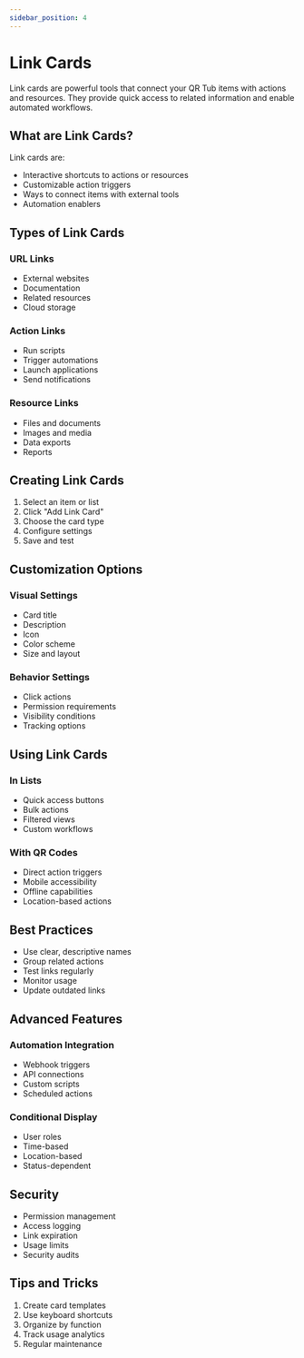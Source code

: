 ```yaml
---
sidebar_position: 4
---
```


# Link Cards

Link cards are powerful tools that connect your QR Tub items with actions and resources. They provide quick access to related information and enable automated workflows.

## What are Link Cards?

Link cards are:
- Interactive shortcuts to actions or resources
- Customizable action triggers
- Ways to connect items with external tools
- Automation enablers

## Types of Link Cards

### URL Links
- External websites
- Documentation
- Related resources
- Cloud storage

### Action Links
- Run scripts
- Trigger automations
- Launch applications
- Send notifications

### Resource Links
- Files and documents
- Images and media
- Data exports
- Reports

## Creating Link Cards

1. Select an item or list
2. Click "Add Link Card"
3. Choose the card type
4. Configure settings
5. Save and test

## Customization Options

### Visual Settings
- Card title
- Description
- Icon
- Color scheme
- Size and layout

### Behavior Settings
- Click actions
- Permission requirements
- Visibility conditions
- Tracking options

## Using Link Cards

### In Lists
- Quick access buttons
- Bulk actions
- Filtered views
- Custom workflows

### With QR Codes
- Direct action triggers
- Mobile accessibility
- Offline capabilities
- Location-based actions

## Best Practices

- Use clear, descriptive names
- Group related actions
- Test links regularly
- Monitor usage
- Update outdated links

## Advanced Features

### Automation Integration
- Webhook triggers
- API connections
- Custom scripts
- Scheduled actions

### Conditional Display
- User roles
- Time-based
- Location-based
- Status-dependent

## Security

- Permission management
- Access logging
- Link expiration
- Usage limits
- Security audits

## Tips and Tricks

1. Create card templates
2. Use keyboard shortcuts
3. Organize by function
4. Track usage analytics
5. Regular maintenance 